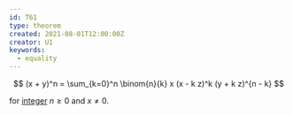 ```yaml
---
id: T61
type: theorem
created: 2021-08-01T12:00:00Z
creator: U1
keywords:
  - equality
---
```

$$
(x + y)^n = \sum_{k=0}^n \binom{n}{k} x (x - k z)^k (y + k z)^{n - k}
$$

for [integer](#integer) $n \geq 0$ and $x \neq 0$.

[](D52#binomial-coefficient)
[](#notation-integer-finite-summation)
